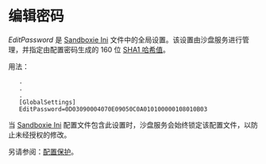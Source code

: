 # 编辑密码

_EditPassword_ 是 [Sandboxie Ini](SandboxieIni.md) 文件中的全局设置。该设置由沙盘服务进行管理，并指定由配置密码生成的 160 位 [SHA1 哈希值](https://en.wikipedia.org/wiki/SHA_hash_functions)。

用法：

```
   .
   .
   .
   [GlobalSettings]
   EditPassword=0D03090004070E09050C0A010100000108010B03
```

当 [Sandboxie Ini](SandboxieIni.md) 配置文件包含此设置时，沙盘服务会始终锁定该配置文件，以防止未经授权的修改。

另请参阅：[配置保护](ConfigurationProtection.md)。
